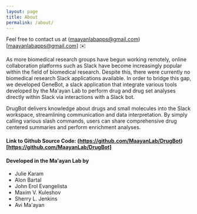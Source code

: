 ```yaml
---
layout: page
title: About 
permalink: /about/
---
```


Feel free to contact us at (maayanlabapps@gmail.com)[maayanlabapps@gmail.com] ✉️

As more biomedical research groups have begun working remotely, online collaboration platforms such as Slack have become increasingly popular within the field of biomedical research. Despite this, there were currently no biomedical research Slack applications available. In order to bridge this gap, we developed GeneBot, a slack application that integrate various tools developed by the Ma'ayan Lab to perform drug and drug set analyses directly within Slack via interactions with a Slack bot.

DrugBot delivers knowledge about drugs and small molecules into the Slack workspace, streamlining communication and data interpretation. By simply calling various slash commands, users can share comprehensive drug centered summaries and perform enrichment analyses.

#### Link to Github Source Code: (https://github.com/MaayanLab/DrugBot)[https://github.com/MaayanLab/DrugBot]

#### Developed in the Ma'ayan Lab by
- Julie Karam
- Alon Bartal
- John Erol Evangelista
- Maxim V. Kuleshov
- Sherry L. Jenkins
- Avi Ma'ayan